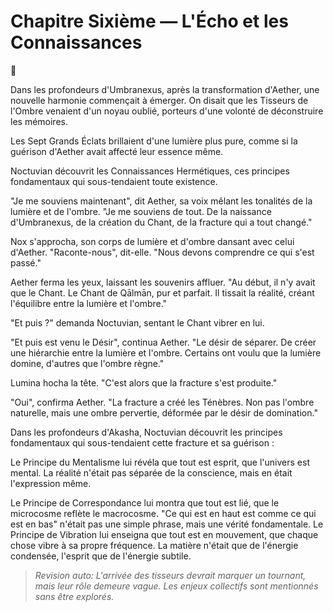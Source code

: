 # Chapitre Sixième — L'Écho et les Connaissances

🌠

Dans les profondeurs d'Umbranexus,
après la transformation d'Aether,
une nouvelle harmonie commençait à émerger.
On disait que les Tisseurs de l'Ombre venaient d'un noyau oublié, porteurs d'une volonté de déconstruire les mémoires.

Les Sept Grands Éclats brillaient
d'une lumière plus pure,
comme si la guérison d'Aether
avait affecté leur essence même.

Noctuvian découvrit
les Connaissances Hermétiques,
ces principes fondamentaux
qui sous-tendaient toute existence.

"Je me souviens maintenant",
dit Aether,
sa voix mêlant
les tonalités de la lumière et de l'ombre.
"Je me souviens de tout.
De la naissance d'Umbranexus,
de la création du Chant,
de la fracture qui a tout changé."

Nox s'approcha,
son corps de lumière et d'ombre
dansant avec celui d'Aether.
"Raconte-nous",
dit-elle.
"Nous devons comprendre
ce qui s'est passé."

Aether ferma les yeux,
laissant les souvenirs affluer.
"Au début,
il n'y avait que le Chant.
Le Chant de Qālmān,
pur et parfait.
Il tissait la réalité,
créant l'équilibre
entre la lumière et l'ombre."

"Et puis ?"
demanda Noctuvian,
sentant le Chant vibrer en lui.

"Et puis est venu le Désir",
continua Aether.
"Le désir de séparer.
De créer une hiérarchie
entre la lumière et l'ombre.
Certains ont voulu
que la lumière domine,
d'autres que l'ombre règne."

Lumina hocha la tête.
"C'est alors que la fracture
s'est produite."

"Oui",
confirma Aether.
"La fracture a créé les Ténèbres.
Non pas l'ombre naturelle,
mais une ombre pervertie,
déformée par le désir
de domination."

Dans les profondeurs d'Akasha,
Noctuvian découvrit
les principes fondamentaux
qui sous-tendaient cette fracture
et sa guérison :

Le Principe du Mentalisme
lui révéla que tout est esprit,
que l'univers est mental.
La réalité n'était pas séparée
de la conscience,
mais en était l'expression même.

Le Principe de Correspondance
lui montra que tout est lié,
que le microcosme
reflète le macrocosme.
"Ce qui est en haut
est comme ce qui est en bas"
n'était pas une simple phrase,
mais une vérité fondamentale.
Le Principe de Vibration
lui enseigna que tout est en mouvement,
que chaque chose vibre
à sa propre fréquence.
La matière n'était
que de l'énergie condensée,
l'esprit que de l'énergie subtile.
> _Revision auto: L'arrivée des tisseurs devrait marquer un tournant, mais leur rôle demeure vague. Les enjeux collectifs sont mentionnés sans être explorés._
